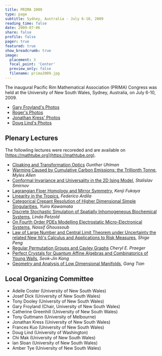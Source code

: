 ```yaml
---
title: PRIMA 2009
type: page
subtitle: Sydney, Australia - July 6-10, 2009
reading_time: false
date: 2009-07-06
share: false
profile: false
pager: true
featured: true
show_breadcrumb: true
image:
  placement: 3
  focal_point: 'Center'
  preview_only: false
  filename: prima2009.jpg
---
```

The inaugural Pacific Rim Mathematical Association (PRIMA) Congress was held at
the University of New South Wales, Sydney, Australia, on July 6-10, 2009.

* [Gary Froyland's Photos](./photos-gary/)
* [Roger's Photos](./photos-roger/)
* [Jonathan Kress' Photos](./photos-jonathan/)
* [Doug Lind's Photos](./photos-doug/)

## Plenary Lectures
The followling lectures were recoreded and are available on
[https://mathtube.org](https://mathtube.org).

* [Cloaking and Transformation
  Optics](http://www.mathtube.org/content/cloaking-and-transformation-optics)
  _Gunther Uhlman_
* [Warming Caused by Cumulative Carbon Emissions: the Trillionth
  Tonne](http://www.mathtube.org/content/warming-caused-cumulative-carbon-emissions-trillionth-tonne),
  _Myles Allen_
* [Conformal Invariance and Universality in the 2D Ising Model](http://www.mathtube.org/content/conformal-invariance-and-universality-2d-ising-model), _Stalislav Smirnov_
* [Lagrangian Floer Homology and Mirror Symmetry](http://www.mathtube.org/content/lagrangian-floer-homology-and-mirror-symmetry), _Kenji Fukaya_
* [Linearity in the Tropics](http://www.mathtube.org/content/linearity-tropics), _Federico Ardila_
* [Categorical Crepant Resolution of Higher Dimensional Simple Singularities](http://www.mathtube.org/content/categorical-crepant-resolutions-higher-dimensional-simple-singularities), _Yuiro Kawamata_
* [Discrete Stochastic Simulation of Spatially Inhomogeneous Biochemical Systems](http://www.mathtube.org/content/discrete-stochastic-simulation-spatially-inhomogeneous-biochemical-systems), _Linda Petzold_
* [On Fourth Order PDEs Modelling Electrostatic Micro-Electronical Systems](http://www.mathtube.org/content/fourth-order-pdes-modelling-electrostatic-micro-electronical-systems), _Nassif Ghoussoub_
* [Law of Large Number and Central Limit Theorem under Uncertainty the related New Itô's Calculus and Applications to Risk Measures](http://www.mathtube.org/content/law-large-number-and-central-limit-theorem-under-uncertainty-related-new-it%C3%B4s-calculus-and-a), _Shige Peng_
* [Regular Permutation Groups and Cayley Graphs](http://www.mathtube.org/content/regular-permutation-groups-and-cayley-graphs) _Cheryl E. Praeger_
* [Perfect Crystals for Quantum Affine Algebras and Combinatorics of Young Walls](http://www.mathtube.org/content/perfect-crystals-quantum-affine-algebras-and-combinatorics-young-walls), _Seok-Jin Kang_
* [Geometry and Analysis of Low Dimensional Manifolds](http://www.mathtube.org/content/geometry-and-analysis-low-dimensional-manifolds), _Gang Tian_

## Local Organizing Committee

 * Adelle Coster (University of New South Wales)
 * Josef Dick (University of New South Wales)
 * Tony Dooley (University of New South Wales)
 * Gary Froyland (Chair, University of New South Wales)
 * Catherine Greenhill (University of New South Wales)
 * Tony Guttmann (University of Melbourne)
 * Jonathan Kress (University of New South Wales)
 * Frances Kuo (University of New South Wales)
 * Doug Lind (University of Washington)
 * Chi Mak (University of New South Wales)
 * Ian Sloan (University of New South Wales)
 * Amber Tye (University of New South Wales)
